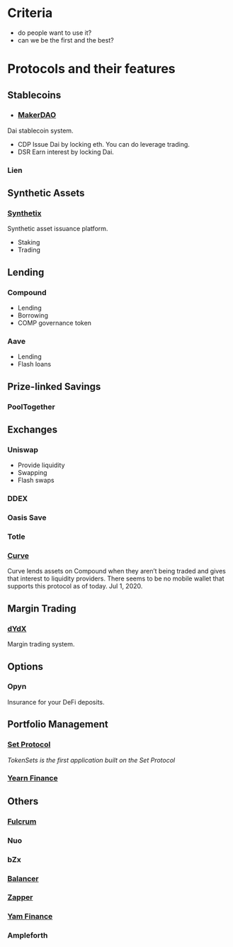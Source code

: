 # Criteria

- do people want to use it?
- can we be the first and the best?

# Protocols and their features

## Stablecoins

- ### [MakerDAO](https://makerdao.com/)

Dai stablecoin system.

- CDP
  Issue Dai by locking eth. You can do leverage trading.
- DSR
  Earn interest by locking Dai.

### Lien

## Synthetic Assets

### [Synthetix](https://www.synthetix.io/)

Synthetic asset issuance platform.

- Staking
- Trading

## Lending

### Compound

- Lending
- Borrowing
- COMP governance token

### Aave

- Lending
- Flash loans

## Prize-linked Savings

### PoolTogether

## Exchanges

### Uniswap

- Provide liquidity
- Swapping
- Flash swaps

### DDEX

### Oasis Save

### Totle

### [Curve](https://www.curve.fi/)

Curve lends assets on Compound when they aren’t being traded and gives that interest to liquidity providers.
There seems to be no mobile wallet that supports this protocol as of today. Jul 1, 2020.

## Margin Trading

### [dYdX](https://dydx.exchange/)

Margin trading system.

## Options

### Opyn

Insurance for your DeFi deposits.

## Portfolio Management

### [Set Protocol](https://www.tokensets.com/)

_TokenSets is the first application built on the Set Protocol_

### [Yearn Finance](https://yearn.finance/)

## Others

### [Fulcrum](https://fulcrum.trade/)

### Nuo

### bZx

### [Balancer](https://balancer.finance/)

### [Zapper](https://zapper.fi/)

### [Yam Finance](https://yam.finance/)

### Ampleforth
